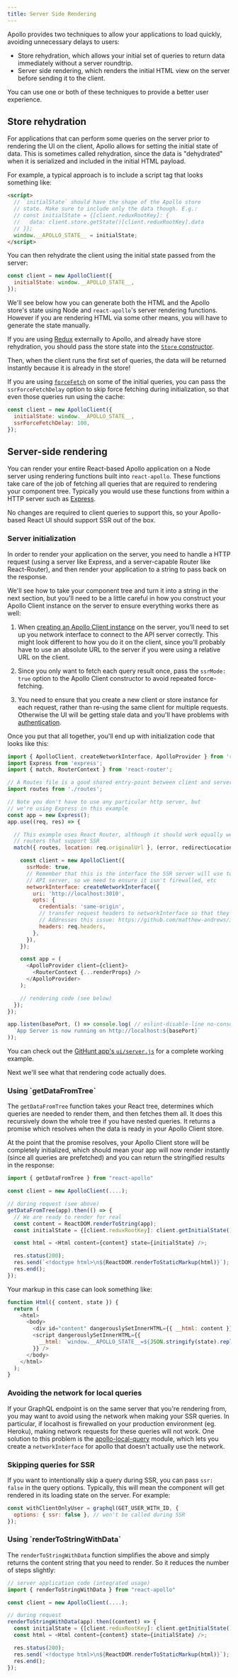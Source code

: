 ```yaml
---
title: Server Side Rendering
---
```



Apollo provides two techniques to allow your applications to load quickly, avoiding unnecessary delays to users:

 - Store rehydration, which allows your initial set of queries to return data immediately without a server roundtrip.
 - Server side rendering, which renders the initial HTML view on the server before sending it to the client.

You can use one or both of these techniques to provide a better user experience.

<h2 id="store-rehydration">Store rehydration</h2>

For applications that can perform some queries on the server prior to rendering the UI on the client, Apollo allows for setting the initial state of data. This is sometimes called rehydration, since the data is "dehydrated" when it is serialized and included in the initial HTML payload.

For example, a typical approach is to include a script tag that looks something like:

```html
<script>
  // `initialState` should have the shape of the Apollo store
  // state. Make sure to include only the data though. E.g.:
  // const initialState = {[client.reduxRootKey]: {
  //   data: client.store.getState()[client.reduxRootKey].data
  // }};
  window.__APOLLO_STATE__ = initialState;
</script>
```

You can then rehydrate the client using the initial state passed from the server:
```js
const client = new ApolloClient({
  initialState: window.__APOLLO_STATE__,
});
```

We'll see below how you can generate both the HTML and the Apollo store's state using Node and `react-apollo`'s server rendering functions. However if you are rendering HTML via some other means, you will have to generate the state manually.

If you are using [Redux](redux.html) externally to Apollo, and already have store rehydration, you should pass the store state into the [`Store` constructor](http://redux.js.org/docs/basics/Store.html).

Then, when the client runs the first set of queries, the data will be returned instantly because it is already in the store!

If you are using [`forceFetch`](cache-updates.html#forceFetch) on some of the initial queries, you can pass the `ssrForceFetchDelay` option to skip force fetching during initialization, so that even those queries run using the cache:

```js
const client = new ApolloClient({
  initialState: window.__APOLLO_STATE__,
  ssrForceFetchDelay: 100,
});
```

<h2 id="server-rendering">Server-side rendering</h2>

You can render your entire React-based Apollo application on a Node server using rendering functions built into `react-apollo`. These functions take care of the job of fetching all queries that are required to rendering your component tree. Typically you would use these functions from within a HTTP server such as [Express](https://expressjs.com).

No changes are required to client queries to support this, so your Apollo-based React UI should support SSR out of the box.

<h3 id="server-initialization">Server initialization</h3>

In order to render your application on the server, you need to handle a HTTP request (using a server like Express, and a server-capable Router like React-Router), and then render your application to a string to pass back on the response.

We'll see how to take your component tree and turn it into a string in the next section, but you'll need to be a little careful in how you construct your Apollo Client instance on the server to ensure everything works there as well:

1. When [creating an Apollo Client instance](initialization.html) on the server, you'll need to set up you network interface to connect to the API server correctly. This might look different to how you do it on the client, since you'll probably have to use an absolute URL to the server if you were using a relative URL on the client.

2. Since you only want to fetch each query result once, pass the `ssrMode: true` option to the Apollo Client constructor to avoid repeated force-fetching.

3. You need to ensure that you create a new client or store instance for each request, rather than re-using the same client for multiple requests. Otherwise the UI will be getting stale data and you'll have problems with [authentication](auth.html).

Once you put that all together, you'll end up with initialization code that looks like this:

```js
import { ApolloClient, createNetworkInterface, ApolloProvider } from 'react-apollo';
import Express from 'express';
import { match, RouterContext } from 'react-router';

// A Routes file is a good shared entry-point between client and server
import routes from './routes';

// Note you don't have to use any particular http server, but
// we're using Express in this example
const app = new Express();
app.use((req, res) => {

  // This example uses React Router, although it should work equally well with other
  // routers that support SSR
  match({ routes, location: req.originalUrl }, (error, redirectLocation, renderProps) => {

    const client = new ApolloClient({
      ssrMode: true,
      // Remember that this is the interface the SSR server will use to connect to the
      // API server, so we need to ensure it isn't firewalled, etc
      networkInterface: createNetworkInterface({
        uri: 'http://localhost:3010',
        opts: {
          credentials: 'same-origin',
          // transfer request headers to networkInterface so that they're accessible to proxy server
          // Addresses this issue: https://github.com/matthew-andrews/isomorphic-fetch/issues/83
          headers: req.headers,
        },
      }),
    });

    const app = (
      <ApolloProvider client={client}>
        <RouterContext {...renderProps} />
      </ApolloProvider>
    );

    // rendering code (see below)
  });
});

app.listen(basePort, () => console.log( // eslint-disable-line no-console
  `App Server is now running on http://localhost:${basePort}`
));
```
You can check out the [GitHunt app's `ui/server.js`](https://github.com/apollographql/GitHunt-React/blob/master/ui/server.js) for a complete working example.

Next we'll see what that rendering code actually does.

<h3 id="getDataFromTree">Using `getDataFromTree`</h3>

The `getDataFromTree` function takes your React tree, determines which queries are needed to render them, and then fetches them all. It does this recursively down the whole tree if you have nested queries. It returns a promise which resolves when the data is ready in your Apollo Client store.

At the point that the promise resolves, your Apollo Client store will be completely initialized, which should mean your app will now render instantly (since all queries are prefetched) and you can return the stringified results in the response:

```js
import { getDataFromTree } from "react-apollo"

const client = new ApolloClient(....);

// during request (see above)
getDataFromTree(app).then(() => {
  // We are ready to render for real
  const content = ReactDOM.renderToString(app);
  const initialState = {[client.reduxRootKey]: client.getInitialState()  };

  const html = <Html content={content} state={initialState} />;

  res.status(200);
  res.send(`<!doctype html>\n${ReactDOM.renderToStaticMarkup(html)}`);
  res.end();
});
```

Your markup in this case can look something like:

```js
function Html({ content, state }) {
  return (
    <html>
      <body>
        <div id="content" dangerouslySetInnerHTML={{ __html: content }} />
        <script dangerouslySetInnerHTML={{
          __html: `window.__APOLLO_STATE__=${JSON.stringify(state).replace(/</g, '\\u003c')};`,
        }} />
      </body>
    </html>
  );
}
```

<h3 id="local-queries">Avoiding the network for local queries</h3>

If your GraphQL endpoint is on the same server that you're rendering from, you may want to avoid using the network when making your SSR queries. In particular, if localhost is firewalled on your production environment (eg. Heroku), making network requests for these queries will not work. One solution to this problem is the [apollo-local-query](https://github.com/af/apollo-local-query) module, which lets you create a `networkInterface` for apollo that doesn't actually use the network.

<h3 id="skip-for-ssr">Skipping queries for SSR</h3>

If you want to intentionally skip a query during SSR, you can pass `ssr: false` in the query options. Typically, this will mean the component will get rendered in its loading state on the server. For example:

```js
const withClientOnlyUser = graphql(GET_USER_WITH_ID, {
  options: { ssr: false }, // won't be called during SSR
});
```

<h3 id="renderToStringWithData">Using `renderToStringWithData`</h3>

The `renderToStringWithData` function simplifies the above and simply returns the content string  that you need to render. So it reduces the number of steps slightly:

```js
// server application code (integrated usage)
import { renderToStringWithData } from "react-apollo"

const client = new ApolloClient(....);

// during request
renderToStringWithData(app).then((content) => {
  const initialState = {[client.reduxRootKey]: client.getInitialState() };
  const html = <Html content={content} state={initialState} />;

  res.status(200);
  res.send(`<!doctype html>\n${ReactDOM.renderToStaticMarkup(html)}`);
  res.end();
});
```
